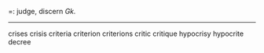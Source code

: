 =: judge, discern
*Gk.*

---
crises
crisis
criteria
criterion
criterions
critic
critique
hypocrisy
hypocrite
decree
